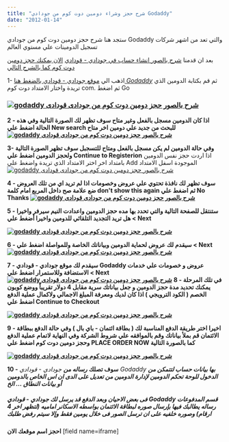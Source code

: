 ```yaml
---
title: "شرح حجز وشراء دومين دوت كوم من جودادي Godaddy"
date: "2012-01-14"
---
```


ستجد هنا شرح حجز دومين دوت كوم من جودادي Godaddy والتي تعد من اشهر شركات تسجيل الدومينات علي مستوي العالم

بعد ان قدمنا [شرح بالصور انشاء حساب في جودادي - قودادي](http://thewebhostdir.com/ar/?p=1327) [الان يمكنك حجز دومين دوت كوم كما بالشرح التالي](http://thewebhostdir.com/ar/?p=1327)

1- اذهب الي [موقع جودادي - قودادي بالضغط هنا _Godaddy_](http://thewebhostdir.com/Godaddy-arabic-domains.php) ثم قم بكتابة الدومين الذي تريدة واختار الامتداد دوت كوم com. ثم اضغط Go

### **[![godaddy شرح بالصور حجز دومين دوت كوم من جودادى قودادى ](http://thewebhostdir.com/ar/wp-content/uploads/register-domain-dot-com-from-godaddy1.png)](http://thewebhostdir.com/Godaddy.php)**

**2 - اذا كان الدومين مسجل بالفعل وغير متاح سوف تظهر لك الصورة التالية وفي هذه الحالة اضغط علي New search للبحث من جديد علي دومين اخر متاح [![godaddy شرح بالصور حجز دومين دوت كوم من جودادى قودادى ](http://thewebhostdir.com/ar/wp-content/uploads/register-domain-dot-com-from-godaddy2.png)](http://thewebhostdir.com/Godaddy.php)** 

**3- وفي حالة الدومين لم يكن مسجل بالفعل ومتاح للتسجبل سوف تظهر الصورة التالية ولحجز الدومين اضغط علي Continue to Registerion** اذا اردت حجز نفس الدومين بامتداد اخر اختر الامتداد الذي تريدة واضغط علي Add الموجودة اسفل الامتداد [![godaddy شرح بالصور حجز دومين دوت كوم من جودادى قودادى ](http://thewebhostdir.com/ar/wp-content/uploads/register-domain-dot-com-from-godaddy3.gif)](http://thewebhostdir.com/Godaddy.php) 

**4 - سوف تظهر لك نافذة تحتوي علي عروض وخصومات اذا لم تريد اي من تلك العروض ضع علامة صح داخل المربع امام كلمة don't show this again ثم اضغط علي No Thanks [![godaddy شرح بالصور حجز دومين دوت كوم من جودادى قودادى ](http://thewebhostdir.com/ar/wp-content/uploads/register-domain-from-godaddy.gif)](http://thewebhostdir.com/Godaddy.php)** 

**5 - ستنتقل للصفحة التالية والتي تحدد بها مده حجز الدومين واعدادت النيم سيرفر واخيرا هل تريد التجديد التلقائي للدومين واخيرا أضغط علي < Next**

**[![godaddy شرح بالصور حجز دومين دوت كوم من جودادى قودادى ](http://thewebhostdir.com/ar/wp-content/uploads/register-domain-from-godaddy2.gif)](http://thewebhostdir.com/Godaddy.php)**

**6 - سيقدم لك عروض لحماية الدومين وبياناتك الخاصة وللمواصلة اضغط علي < Next [![godaddy شرح بالصور حجز دومين دوت كوم من جودادى قودادى ](http://thewebhostdir.com/ar/wp-content/uploads/register-domain-from-godaddy3.gif)](http://thewebhostdir.com/Godaddy.php)** 

**7 - سيقدم لك موقع جودادي - قودادي Godaddy عروض و خصومات علي خدمات الاستضافة وللاستمرار اضغط علي < Next [![godaddy شرح بالصور حجز دومين دوت كوم من جودادى قودادى ](http://thewebhostdir.com/ar/wp-content/uploads/register-domain-from-godaddy4.gif)](http://thewebhostdir.com/Godaddy.php)** **8 - في تلك المرحلة يمكنك تحديد مدة حجز الدومين و جعل بياناتك سرية مقابل 4 دولار تقريباً ووضع كوبون الخصم ( الكود الترويجي ) اذا كان لديك ومعرفة المبلغ الاجمالي ولاكمال عملية الدفع اضغط علي Continue to Checkout**

**[![godaddy شرح بالصور حجز دومين دوت كوم من جودادى قودادى ](http://thewebhostdir.com/ar/wp-content/uploads/register-domain-dot-com-from-godaddy4.gif)](http://thewebhostdir.com/Godaddy.php)**

**9 - اخيرا اختر طريقة الدفع المناسبة لك ( بطاقة ائتمان - باي بال ) وفي حالة الدفع ببطاقة الائتمان قم بملأ بياناتك وقم بالموافقه علي شروط الشركة وفي النهاية لاتمام عملية الدفع وحجز دومين دوت كوم اضغط علي PLACE ORDER NOW كما بالصورة التالية**

**[![godaddy شرح بالصور حجز دومين دوت كوم من جودادى قودادى ](http://thewebhostdir.com/ar/wp-content/uploads/register-domain-from-godaddy5.gif)](http://thewebhostdir.com/Godaddy.php)**

**10 - سوف تصلك** _**رساله من** جودادي - قودادي Godaddy **بها بيانات حساب لتتمكن من الدخول للوحة تحكم الدومين لإدارة الدومين من تعديل على الدى ان اس الخاص بالدومين أو بيانات النطاق … الخ**_

##### **فى بعض الاحيان وبعد الدفع قد يرسل لك** _**جودادي - قودادي Godaddy**_ **قسم المدفوعات رساله يطالبك فيها بإرسال صوره لبطاقة الائتمان بواسطه الاسكانر اماميه (لتظهر اخر 4 ارقام) وصوره خلفيه على ان ترسل الصور فى خلال يومين فقط وإلا سيتم رفض طلبك**

**احجز اسم موقعك الان** \[field name=iframe\]
